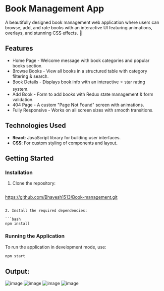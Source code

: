 
# Book Management App

A beautifully designed book management web application where users can browse, add, and rate books with an interactive UI featuring animations, overlays, and stunning CSS effects. 🚀

## Features

- Home Page - Welcome message with book categories and popular books section.
- Browse Books - View all books in a structured table with category filtering & search.
- Book Details - Displays book info with an interactive ⭐ star rating system.
- Add Book - Form to add books with Redux state management & form validation.
- 404 Page - A custom "Page Not Found" screen with animations.
- Fully Responsive - Works on all screen sizes with smooth transitions.


## Technologies Used

- **React**: JavaScript library for building user interfaces.
- **CSS**: For custom styling of components and layout.

## Getting Started

### Installation

1. Clone the repository:

   ```bash
https://github.com/Bhavesh1513/Book-management.git
   ```

2. Install the required dependencies:

   ```bash
   npm install
   ```


### Running the Application

To run the application in development mode, use:

```bash
npm start
```

## Output:
![image](https://github.com/user-attachments/assets/8cf30516-68e9-43ec-8f73-d2637ddf4711)
![image](https://github.com/user-attachments/assets/b3d43503-1ba9-4c23-95ee-daefb6b27645)
![image](https://github.com/user-attachments/assets/9073012a-96b1-4049-b589-8faef5dd572b)
![image](https://github.com/user-attachments/assets/5f645af7-297f-46ee-8faa-2bcc80b6b61a)

